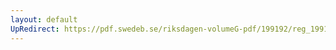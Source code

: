 ```yaml
---
layout: default
UpRedirect: https://pdf.swedeb.se/riksdagen-volumeG-pdf/199192/reg_199192_BoU/reg_199192_BoU_0009.pdf
---
```

